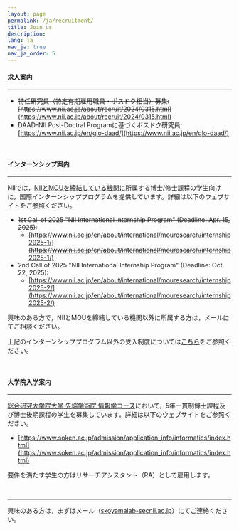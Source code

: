```yaml
---
layout: page
permalink: /ja/recruitment/
title: Join us
description:
lang: ja 
nav_ja: true
nav_ja_order: 5
---
```


#### 求人案内

---

- ~~特任研究員（特定有期雇用職員・ポスドク相当）募集: [https://www.nii.ac.jp/about/recruit/2024/0315.html](https://www.nii.ac.jp/about/recruit/2024/0315.html)~~
- DAAD-NII Post-Doctral Programに基づくポスドク研究員: [https://www.nii.ac.jp/en/glo-daad/](https://www.nii.ac.jp/en/glo-daad/)

<br />

#### インターンシップ案内

---

NIIでは，[NIIとMOUを締結している機関](https://www.nii.ac.jp/about/international/mou/)に所属する博士/修士課程の学生向けに，国際インターンシッププログラムを提供しています。詳細は以下のウェブサイトをご参照ください。

- ~~1st Call of 2025  "NII International Internship Program" (Deadline: Apr. 15, 2025):~~
    - ~~[https://www.nii.ac.jp/en/about/international/mouresearch/internship2025-1/](https://www.nii.ac.jp/en/about/international/mouresearch/internship2025-1/)~~
- 2nd Call of 2025  "NII International Internship Program" (Deadline: Oct. 22, 2025):
    - [https://www.nii.ac.jp/en/about/international/mouresearch/internship2025-2/](https://www.nii.ac.jp/en/about/international/mouresearch/internship2025-2/)

興味のある方で，NIIとMOUを締結している機関以外に所属する方は，メールにてご相談ください。

上記のインターンシッププログラム以外の受入制度については[こちら](https://www.nii.ac.jp/research/kenkyou/)をご参照ください。

<br />

#### 大学院入学案内

---

[総合研究大学院大学 先端学術院 情報学コース](https://www.nii.ac.jp/graduate/)において，5年一貫制博士課程及び博士後期課程の学生を募集しています。詳細は以下のウェブサイトをご参照ください。

- [https://www.soken.ac.jp/admission/application_info/informatics/index.html](https://www.soken.ac.jp/admission/application_info/informatics/index.html)

要件を満たす学生の方はリサーチアシスタント（RA）として雇用します。

<br />

---

興味のある方は，まずはメール（<a href="">skoyamalab-sec<i class="fas fa-at"></i>nii.ac.jp</a>）にてご連絡ください。
